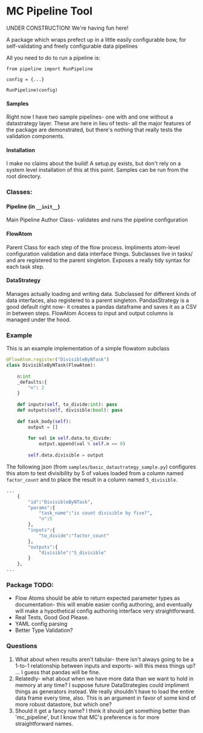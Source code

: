 # MC Pipeline Tool 

UNDER CONSTRUCTION! 
We're having fun here!

A package which wraps prefect up in a little easily configurable bow, for self-validating and freely configurable data pipelines

All you need to do to run a pipeline is:

```
from pipeline import RunPipeline

config = {...}

RunPipeline(config)
```

#### Samples
Right now I have two sample pipelines- one with and one without a datastrategy layer. These are here in lieu of tests- all the major features of the package are demonstrated, but there's nothing that really tests the validation components. 

#### Installation
I make no claims about the build! A setup.py exists, but don't rely on a system level installation of this at this point. Samples can be run from the root directory. 



### Classes:

#### Pipeline (in `__init__`)
Main Pipeline Author Class- validates and runs the pipeline configuration

#### FlowAtom
Parent Class for each step of the flow process. Impliments atom-level configuration validation and data interface things. 
Subclasses live in tasks/ and are registered to the parent singleton. Exposes a really tidy syntax for each task step. 

#### DataStrategy
Manages actually loading and writing data. 
Subclassed for different kinds of data interfaces, also registered to a parent singleton.
PandasStrategy is a good default right now- it creates a pandas dataframe and saves it as a CSV in between steps. FlowAtom Access to input and output columns is managed under the hood. 
 
 
### Example

This is an example implementation of a simple flowatom subclass
```python
@FlowAtom.register("DivisibleByNTask")
class DivisibleByNTask(FlowAtom):
    
    n:int
    _defaults:{
        "n": 2
    }
            
    def inputs(self, to_divide:int): pass
    def outputs(self, divisible:bool): pass
    
    def task_body(self):
        output = []
        
        for val in self.data.to_divide:
            output.append(val % self.n == 0)
        
        self.data.divisible = output
```

The following json (from `samples/basic_datastrategy_sample.py`) configures this atom to test divisibility by 5 of values loaded from a column named `factor_count` and to place the result in a column named `5_divisible`. 
```python
...
    {
        "id":"DivisibleByNTask",
        "params":{
            "task_name":"is count divisible by five?",
            "n":5
        }, 
        "inputs":{
            "to_divide":"factor_count"
        },
        "outputs":{
            "divisible":"5_divisible"
        }
    },
...
```


### Package TODO:
- Flow Atoms should be able to return expected parameter types as documentation- this will enable easier config authoring, and eventually will make a hypothetical config authoring interface very straightforward. 
- Real Tests, Good God Please.
- YAML config parsing
- Better Type Validation?


### Questions
1. What about when results aren't tabular- there isn't always going to be a 1-to-1 relationship between inputs and exports- will this mess things up? ... I guess that pandas will be fine.
2. Relatedly- what about when we have more data than we want to hold in memory at any time? I suppose future DataStrategies could impliment things as generators instead. We really shouldn't have to load the entire data frame every time, also. This is an argument in favor of some kind of more robust datastore, but which one?
3. Should it get a fancy name? I think it should get something better than 'mc_pipeline', but I know that MC's preference is for more straightforward names. 
